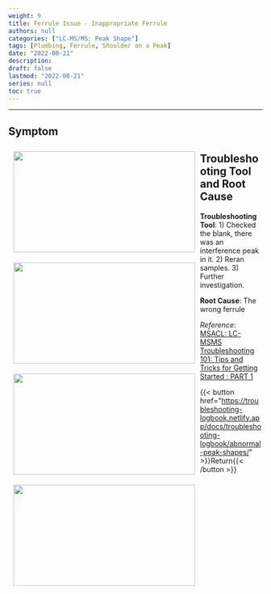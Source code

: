 ```yaml
---
weight: 9
title: Ferrule Issue - Inappropriate Ferrule
authors: null
categories: ["LC-MS/MS: Peak Shape"]
tags: [Plumbing, Ferrule, Shoulder on a Peak]
date: "2022-08-21"
description:  
draft: false
lastmod: "2022-08-21"
series: null
toc: true
---
```




<!--more-->
---

## Symptom
<div class = "row">
<img width ="360" height= "200" src = "/docs/images/Screenshot 2022-08-18 163300.png" style ="float: left" HSPACE="10" VSPACE="10"/>
</div>

## Troubleshooting Tool and Root Cause

<div class = "row">
<img width ="360" height= "200" src = "/docs/images/Screenshot 2022-08-18 163434.png" style ="float: left" HSPACE="10" VSPACE="10"/>
<img width ="360" height= "200" src = "/docs/images/Screenshot 2022-08-18 202534.png" style ="float: left" HSPACE="10" VSPACE="10"/>  
<img width ="360" height= "200" src = "/docs/images/Screenshot 2022-08-18 202741.png" style ="float: left" HSPACE="10" VSPACE="10"/>

<b>Troubleshooting Tool</b>: 1) Checked the blank, there was an interference peak in it.  2) Reran samples. 3) Further investigation.  

<b>Root Cause</b>: The wrong ferrule  

</div>

*Reference*:  
[MSACL: LC-MSMS Troubleshooting 101: Tips and Tricks for Getting Started : PART 1](https://www.msacl.org/index.php?header=Learning_Center&tab=Video_Library&subtab=Search_Video_Library)  

{{< button href="https://troubleshooting-logbook.netlify.app/docs/troubleshooting-logbook/abnormal-peak-shapes/" >}}Return{{< /button >}}